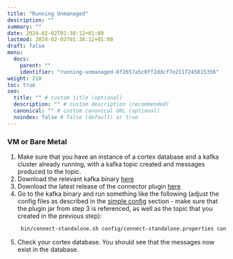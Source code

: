 ```yaml
---
title: "Running Unmanaged"
description: ""
summary: ""
date: 2024-02-02T01:38:12+01:00
lastmod: 2024-02-02T01:38:12+01:00
draft: false
menu:
  docs:
    parent: ""
    identifier: "running-unmanaged-8f2657a5c0ff2ddcf7e2117245015356"
weight: 210
toc: true
seo:
  title: "" # custom title (optional)
  description: "" # custom description (recommended)
  canonical: "" # custom canonical URL (optional)
  noindex: false # false (default) or true
---
```


### VM or Bare Metal

1. Make sure that you have an instance of a cortex database and a kafka cluster already running, with a kafka topic created and messages produced to the topic.
2. Download the relevant kafka binary [here](https://kafka.apache.org/downloads)
3. Download the latest release of the connector plugin [here](/releases/jar-files)
4. Go to the kafka binary and run something like the following (adjust the config files as described in the [simple config](/config/simple-kafka-properties) section - make sure that the plugin jar from step 3 is referenced, as well as the topic that you created in the previous step):
   ```sh
    bin/connect-standalone.sh config/connect-standalone.properties config/connect-file-sink.properties
   ```
5. Check your cortex database. You should see that the messages now exist in the database.
